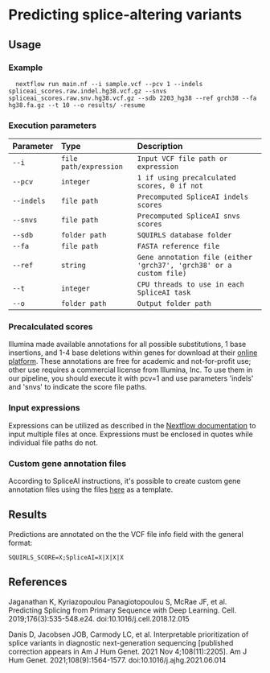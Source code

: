# Predicting splice-altering variants

## Usage

### Example

```
  nextflow run main.nf --i sample.vcf --pcv 1 --indels spliceai_scores.raw.indel.hg38.vcf.gz --snvs spliceai_scores.raw.snv.hg38.vcf.gz --sdb 2203_hg38 --ref grch38 --fa hg38.fa.gz --t 10 --o results/ -resume
```
### Execution parameters

| Parameter   | Type       | Description                           |
| :---------- | :--------- | :---------------------------------- |
| `--i` | `file path/expression` | `Input VCF file path or expression` |
| `--pcv` | `integer` | `1 if using precalculated scores, 0 if not` |
| `--indels` | `file path` | `Precomputed SpliceAI indels scores` |
| `--snvs` | `file path` | `Precomputed SpliceAI snvs scores` |
| `--sdb` | `folder path` | `SQUIRLS database folder` |
| `--fa` | `file path` | `FASTA reference file` |
| `--ref` | `string` | `Gene annotation file (either 'grch37', 'grch38' or a custom file)` |
| `--t` | `integer` | `CPU threads to use in each SpliceAI task` |
| `--o` | `folder path` | `Output folder path` |


### Precalculated scores

Illumina made available annotations for all possible substitutions, 1 base insertions, and 1-4 base deletions within genes for download at their [online platform](https://basespace.illumina.com/s/otSPW8hnhaZR). These annotations are free for academic and not-for-profit use; other use requires a commercial license from Illumina, Inc. To use them in our pipeline, you should execute it with pcv=1 and use parameters 'indels' and 'snvs' to indicate the score file paths.

### Input expressions

Expressions can be utilized as described in the [Nextflow documentation](https://www.nextflow.io/docs/latest/process.html#multiple-input-files) to input multiple files at once. Expressions must be enclosed in quotes while individual file paths do not.

### Custom gene annotation files

According to SpliceAI instructions, it's possible to create custom gene annotation files using the files [here](https://github.com/Illumina/SpliceAI/tree/master/spliceai/annotations) as a template.

## Results

Predictions are annotated on the the VCF file info field with the general format:

```
SQUIRLS_SCORE=X;SpliceAI=X|X|X|X
```

## References

Jaganathan K, Kyriazopoulou Panagiotopoulou S, McRae JF, et al. Predicting Splicing from Primary Sequence with Deep Learning. Cell. 2019;176(3):535-548.e24. doi:10.1016/j.cell.2018.12.015

Danis D, Jacobsen JOB, Carmody LC, et al. Interpretable prioritization of splice variants in diagnostic next-generation sequencing [published correction appears in Am J Hum Genet. 2021 Nov 4;108(11):2205]. Am J Hum Genet. 2021;108(9):1564-1577. doi:10.1016/j.ajhg.2021.06.014